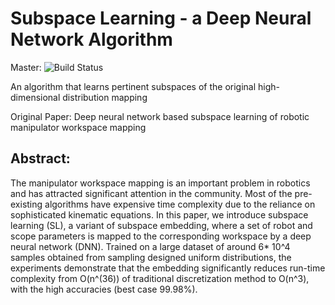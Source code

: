 # Subspace Learning - a Deep Neural Network Algorithm


Master:
![Build Status]()

An algorithm that learns pertinent subspaces of the original high-dimensional distribution mapping

Original Paper: Deep neural network based subspace learning of robotic manipulator workspace mapping

## Abstract:
The manipulator workspace mapping is an important problem in robotics and has attracted significant attention in the community. Most of the pre-existing algorithms have expensive time complexity due to the reliance on sophisticated kinematic equations. In this paper, we introduce subspace learning (SL), a variant of subspace embedding, where a set of robot and scope parameters is mapped to the corresponding workspace by a deep neural network (DNN). Trained on a large dataset of around 6* 10^4 samples obtained from sampling designed uniform distributions, the experiments demonstrate that the embedding significantly reduces run-time complexity from O(n^(36)) of traditional discretization method to O(n^3), with the high accuracies (best case 99.98%).
